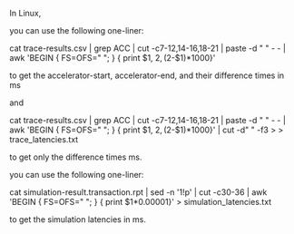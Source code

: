 In Linux,


you can use the following one-liner:

cat trace-results.csv | grep ACC | cut -c7-12,14-16,18-21 | paste -d " "  - - | awk 'BEGIN { FS=OFS=" "; } { print $1, $2, ($2-$1)*1000}'

to get the accelerator-start, accelerator-end, and their difference times in ms

and

cat trace-results.csv | grep ACC | cut -c7-12,14-16,18-21 | paste -d " "  - - | awk 'BEGIN { FS=OFS=" "; } { print $1, $2, ($2-$1)*1000}' | cut -d" " -f3 >  > trace_latencies.txt

to get only the difference times ms.


you can use the following one-liner:

cat simulation-result.transaction.rpt | sed -n '1!p' | cut -c30-36 | awk 'BEGIN { FS=OFS=" "; } { print $1*0.00001}' > simulation_latencies.txt

to get the simulation latencies in ms.